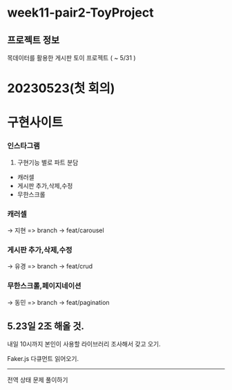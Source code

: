 # week11-pair2-ToyProject

## 프로젝트 정보

목데이터를 활용한 게시판 토이 프로젝트 ( ~ 5/31 )

# 20230523(첫 회의)

# 구현사이트

### 인스타그램

1. 구현기능 별로 파트 분담

- 캐러셀
- 게시판 추가,삭제,수정
- 무한스크롤

### 캐러셀

→ 지현
=> branch -> feat/carousel

### 게시판 추가,삭제,수정

→ 유경
=> branch -> feat/crud

### 무한스크롤,페이지네이션

→ 동민
=> branch -> feat/pagination

## 5.23일 2조 해올 것.

내일 10시까지 본인이 사용할 라이브러리 조사해서 갖고 오기.

Faker.js 다큐먼트 읽어오기.

---

전역 상태 문제 풀이하기
